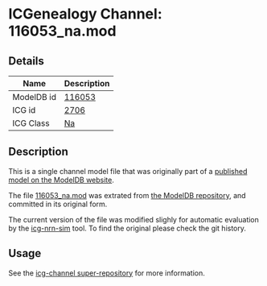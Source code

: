 # ICGenealogy Channel: 116053\_na.mod

## Details

Name | Description
---- | -----------
ModelDB id | [116053](http://senselab.med.yale.edu/ModelDB/ShowModel.cshtml?model=116053)
ICG id | [2706](http://icg.neurotheory.ox.ac.uk/channels/2/2706)
ICG Class | [Na](http://icg.neurotheory.ox.ac.uk/channels/2)

## Description

This is a single channel model file that was originally part of a [published model on the ModelDB website](http://senselab.med.yale.edu/ModelDB/ShowModel.cshtml?model=116053).


The file [116053\_na.mod](116053_na.mod) was extrated from [the ModelDB repository](http://senselab.med.yale.edu/ModelDB/ShowModel.cshtml?model=116053), and committed in its original form.

The current version of the file was modified slighly for automatic evaluation by the [icg-nrn-sim](https://github.com/icgenealogy/icg-nrn-sim) tool. To find the original please check the git history.


## Usage

See the [icg-channel super-repository](https://github.com/icgenealogy/icg-channels) for more information.